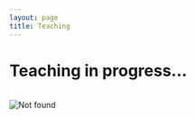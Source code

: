 ```yaml
---
layout: page
title: Teaching
---
```


<div class="text-center">
  <h1>Teaching in progress...</h1>
  <br/>

  <img src="{{ 'assets/img/ezgif-2-46297af648.gif' | relative_url }}" alt="Not found" />
</div>
